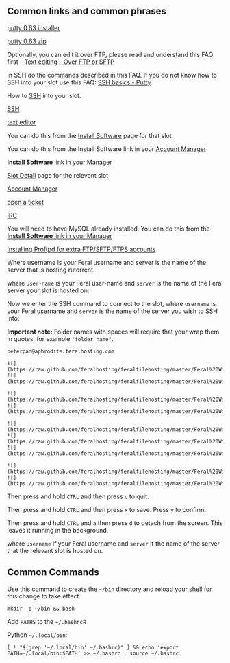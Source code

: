 
Common links and common phrases
---

[putty 0.63 installer](http://the.earth.li/~sgtatham/putty/latest/x86/putty-0.63-installer.exe)

[putty 0.63 zip](http://the.earth.li/~sgtatham/putty/latest/x86/putty.zip)

Optionally, you can edit it over FTP, please read and understand this FAQ first - [Text editing - Over FTP or SFTP](https://www.feralhosting.com/faq/view?question=219)

In SSH do the commands described in this FAQ. If you do not know how to SSH into your slot use this FAQ: [SSH basics - Putty](https://www.feralhosting.com/faq/view?question=12)

How to [SSH](https://www.feralhosting.com/faq/view?question=12) into your slot.

[SSH](https://www.feralhosting.com/faq/view?question=12)

[text editor](https://www.feralhosting.com/faq/view?question=219)

You can do this from the [Install Software](https://www.feralhosting.com/manager/slot/install?) page for that slot.

You can do this from the Install Software link in your [Account Manager](https://www.feralhosting.com/manager/)

[**Install Software** link in your Manager](https://www.feralhosting.com/manager/)

[Slot Detail](https://www.feralhosting.com/manager/) page for the relevant slot

[Account Manager](https://www.feralhosting.com/manager/)

[open a ticket](https://www.feralhosting.com/manager/tickets/new)

[IRC](https://www.feralhosting.com/chat)

You will need to have MySQL already installed. You can do this from the [**Install Software** link in your Manager](https://www.feralhosting.com/manager/)

[Installing Proftpd for extra FTP/SFTP/FTPS accounts](https://www.feralhosting.com/faq/view?question=193)

Where username is your Feral username and server is the name of the server that is hosting rutorrent.

where `user-name` is your Feral user-name and `server` is the name of the Feral server your slot is hosted on:

Now we enter the SSH command to connect to the slot, where `username` is your Feral username and `server` is the name of the server you wish to SSH into:

**Important note:** Folder names with spaces will require that your wrap them in quotes, for example `"folder name"`.

~~~
peterpan@aphrodite.feralhosting.com
~~~

~~~
![](https://raw.github.com/feralhosting/feralfilehosting/master/Feral%20Wiki/0%20Generic/install_mysql.png)
![](https://raw.github.com/feralhosting/feralfilehosting/master/Feral%20Wiki/0%20Generic/mysql_socket.png)

![](https://raw.github.com/feralhosting/feralfilehosting/master/Feral%20Wiki/0%20Generic/slot_detail_link.png)
![](https://raw.github.com/feralhosting/feralfilehosting/master/Feral%20Wiki/0%20Generic/slot_detail_ssh.png)

![](https://raw.github.com/feralhosting/feralfilehosting/master/Feral%20Wiki/0%20Generic/rutorrent.slotdetails.png)
![](https://raw.github.com/feralhosting/feralfilehosting/master/Feral%20Wiki/0%20Generic/deluge.slotdetails.png)
![](https://raw.github.com/feralhosting/feralfilehosting/master/Feral%20Wiki/0%20Generic/transmission.slotdetails.png)

![](https://raw.github.com/feralhosting/feralfilehosting/master/Feral%20Wiki/0%20Generic/install_software_page.png)
![](https://raw.github.com/feralhosting/feralfilehosting/master/Feral%20Wiki/0%20Generic/install_software_link.png)
~~~

Then press and hold `CTRL` and then press `c` to quit.

Then press and hold `CTRL` and then press `x` to save. Press `y` to confirm.

Then press and hold `CTRL` and `a` then press `d` to detach from the screen. This leaves it running in the background.

where `username` if your Feral username and `server` if the name of the server that the relevant slot is hosted on.

Common Commands
---

Use this command to create the `~/bin` directory and reload your shell for this change to take effect.

~~~
mkdir -p ~/bin && bash
~~~

Add `PATHS` to the `~/.bashrc`#

Python `~/.local/bin`:

~~~
[ ! "$(grep '~/.local/bin' ~/.bashrc)" ] && echo 'export PATH=~/.local/bin:$PATH' >> ~/.bashrc ; source ~/.bashrc
~~~

